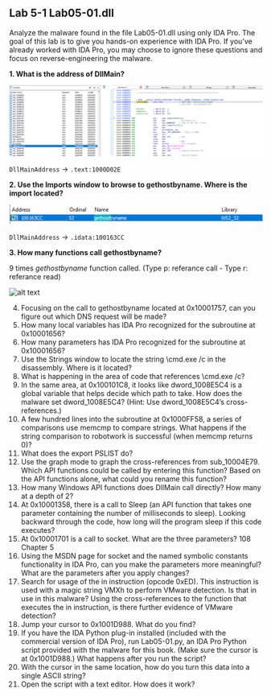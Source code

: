 ## Lab 5-1 Lab05-01.dll


Analyze the malware found in the file Lab05-01.dll using only IDA Pro. The
goal of this lab is to give you hands-on experience with IDA Pro. If you’ve
already worked with IDA Pro, you may choose to ignore these questions and
focus on reverse-engineering the malware.


**1. What is the address of DllMain?**

![alt text](img/Q1.png)

`DllMainAddress` &rarr; `.text:1000D02E`


**2. Use the Imports window to browse to gethostbyname. Where is the import located?**

![alt text](img/Q2.png)

`DllMainAddress` &rarr; `.idata:100163CC`



**3. How many functions call gethostbyname?**

9 times *gethostbyname* function called.
(Type p: referance call - Type r: referance read)

![alt text](image.png)




4. Focusing on the call to gethostbyname located at 0x10001757, can you figure out which DNS request will be made?
5. How many local variables has IDA Pro recognized for the subroutine at
0x10001656?
6. How many parameters has IDA Pro recognized for the subroutine at
0x10001656?
7. Use the Strings window to locate the string \cmd.exe /c in the disassembly.
Where is it located?
8. What is happening in the area of code that references \cmd.exe /c?
9. In the same area, at 0x100101C8, it looks like dword_1008E5C4 is a global
variable that helps decide which path to take. How does the malware set
dword_1008E5C4? (Hint: Use dword_1008E5C4’s cross-references.)
10. A few hundred lines into the subroutine at 0x1000FF58, a series of comparisons use memcmp to compare strings. What happens if the string comparison to robotwork is successful (when memcmp returns 0)?
11. What does the export PSLIST do?
12. Use the graph mode to graph the cross-references from sub_10004E79.
Which API functions could be called by entering this function? Based on
the API functions alone, what could you rename this function?
13. How many Windows API functions does DllMain call directly? How many
at a depth of 2?
14. At 0x10001358, there is a call to Sleep (an API function that takes one
parameter containing the number of milliseconds to sleep). Looking
backward through the code, how long will the program sleep if this code
executes?
15. At 0x10001701 is a call to socket. What are the three parameters?
108 Chapter 5
16. Using the MSDN page for socket and the named symbolic constants functionality in IDA Pro, can you make the parameters more meaningful?
What are the parameters after you apply changes?
17. Search for usage of the in instruction (opcode 0xED). This instruction is
used with a magic string VMXh to perform VMware detection. Is that in use
in this malware? Using the cross-references to the function that executes
the in instruction, is there further evidence of VMware detection?
18. Jump your cursor to 0x1001D988. What do you find?
19. If you have the IDA Python plug-in installed (included with the commercial version of IDA Pro), run Lab05-01.py, an IDA Pro Python script
provided with the malware for this book. (Make sure the cursor is at
0x1001D988.) What happens after you run the script?
20. With the cursor in the same location, how do you turn this data into a
single ASCII string?
21. Open the script with a text editor. How does it work?